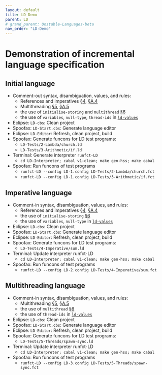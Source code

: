 ```yaml
---
layout: default
title: LD-Demo
parent: LD
# grand_parent: Unstable-Languages-beta
nav_order: "LD-Demo"
---
```


Demonstration of incremental language specification
===================================================

Initial language
----------------
* Comment-out syntax, disambiguation, values, and rules:
  - References and imperatives [§4], [§A.4]
  - Multithreading [§5], [§A.5]
  - the use of `initialise-storing` and `multithread` [§6]
  - the use of `variables`, `null-type`, `thread-ids` in [`ld-values`]
* Eclipse: `LD-cbs`: Clean project
* Spoofax: `LD-Start.cbs`: Generate language editor
* Eclipse: `LD-Editor`: Refresh, clean project, build
* Spoofax: Generate funcons for LD test programs:
  - `LD-Tests/2-Lambda/church.ld`
  - `LD-Tests/3-Arithmetic/if.ld`
* Terminal: Generate interpreter `runfct-LD`
  - `cd LD-Interpreter; cabal v1-clean; make gen-hss; make cabal`
* Spoofax: Run funcons of test programs
  - `runfct-LD --config LD-1.config LD-Tests/2-Lambda/church.fct`
  - `runfct-LD --config LD-1.config LD-Tests/3-Arithmetic/if.fct`

Imperative language
-------------------
* Comment-in syntax, disambiguation, values, and rules:
  - References and imperatives [§4], [§A.4]
  - the use of `initialise-storing` [§6]
  - the use of `variables`, `null-type` in [`ld-values`]
* Eclipse: `LD-cbs`: Clean project
* Spoofax: `LD-Start.cbs`: Generate language editor
* Eclipse: `LD-Editor`: Refresh, clean project, build
* Spoofax: Generate funcons for LD test programs:
  - `LD-Tests/4-Imperative/sum.ld`
* Terminal: Update interpreter runfct-LD
  - `cd LD-Interpreter; cabal v1-clean; make gen-hss; make cabal`
* Spoofax: Run funcons of test programs
  - `runfct-LD --config LD-2.config LD-Tests/4-Imperative/sum.fct`

Multithreading language
-----------------------
* Comment-in syntax, disambiguation, values, and rules:
  - Multithreading [§5], [§A.5]
  - the use of `multithread` [§6]
  - the use of `thread-ids` in [`ld-values`]
* Eclipse: `LD-cbs`: Clean project
* Spoofax: `LD-Start.cbs`: Generate language editor
* Eclipse: `LD-Editor`: Refresh, clean project, build
* Spoofax: Generate funcons for LD test programs:
  - `LD-Tests/5-Threads/spawn-sync.ld`
* Terminal: Update interpreter runfct-LD
  - `cd LD-Interpreter; cabal v1-clean; make gen-hss; make cabal`
* Spoofax: Run funcons of test programs
  - `runfct-LD --config LD-3.config LD-Tests/5-Threads/spawn-sync.fct`

[§4]:           /CBS-beta/Unstable-Languages-beta/LangDev-2019/LD-cbs/LD/LD-Start/#4-references-and-imperatives
[§A.4]:         /CBS-beta/Unstable-Languages-beta/LangDev-2019/LD-cbs/LD/LD-Disambiguation/#a4-references-and-imperatives
[§5]:           /CBS-beta/Unstable-Languages-beta/LangDev-2019/LD-cbs/LD/LD-Start/#5-multithreading
[§A.5]:         /CBS-beta/Unstable-Languages-beta/LangDev-2019/LD-cbs/LD/LD-Disambiguation/#a5-multithreading
[§6]:           /CBS-beta/Unstable-Languages-beta/LangDev-2019/LD-cbs/LD/LD-Start/#6-programs
[`ld-values`]:  /CBS-beta/Unstable-Languages-beta/LangDev-2019/LD-cbs/LD/LD-Start/#Name_ld-values
